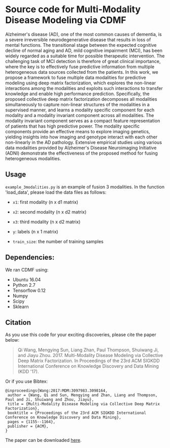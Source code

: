 # Source code for Multi-Modality Disease Modeling via CDMF
Alzheimer's disease (AD), one of the most common causes of dementia, is a severe irreversible neurodegenerative disease that results in loss of mental functions. The transitional stage between the expected cognitive decline of normal aging and AD, mild cognitive impairment (MCI), has been widely regarded as a suitable time for possible therapeutic intervention. The challenging task of MCI detection is therefore of great clinical importance, where the key is to effectively fuse predictive information from multiple heterogeneous data sources collected from the patients. In this work, we propose a framework to fuse multiple data modalities for predictive modeling using deep matrix factorization, which explores the non-linear interactions among the modalities and exploits such interactions to transfer knowledge and enable high performance prediction. Specifically, the proposed collective deep matrix factorization decomposes all modalities simultaneously to capture non-linear structures of the modalities in a supervised manner, and learns a modality specific component for each modality and a modality invariant component across all modalities. The modality invariant component serves as a compact feature representation of patients that has high predictive power. The modality specific components provide an effective means to explore imaging genetics, yielding insights into how imaging and genotype interact with each other non-linearly in the AD pathology. Extensive empirical studies using various data modalities provided by Alzheimer's Disease Neuroimaging Initiative (ADNI) demonstrate the effectiveness of the proposed method for fusing heterogeneous modalities.  

## Usage
`example_3modalities.py` is an example of fusion 3 modalities. In the function 'load_data', please load the data files as follows: 

- `x1`: first modality (n x d1 matrix)

- `x2`: second modality (n x d2 matrix)

- `x3`: third modality (n x d2 matrix)

- `y`: labels (n x 1 matrix)

- `train_size`: the number of training samples 

## Dependencies:
We ran CDMF using:
- Ubuntu 16.04
- Python 2.7
- Tensorflow 0.12
- Numpy
- Scipy
- Sklearn


## Citation

As you use this code for your exciting discoveries, please cite the paper below:

> Qi Wang, Mengying Sun, Liang Zhan, Paul Thompson, Shuiwang Ji, and Jiayu Zhou. 2017. Multi-Modality Disease Modeling via Collective Deep Matrix Factorization. In Proceedings of the 23rd ACM SIGKDD International Conference on Knowledge Discovery and Data Mining (KDD '17). 

Or if you use Bibtex:

```
@inproceedings{Wang:2017:MDM:3097983.3098164,
 author = {Wang, Qi and Sun, Mengying and Zhan, Liang and Thompson, Paul and Ji, Shuiwang and Zhou, Jiayu},
 title = {Multi-Modality Disease Modeling via Collective Deep Matrix Factorization},
 booktitle = {Proceedings of the 23rd ACM SIGKDD International Conference on Knowledge Discovery and Data Mining},
 pages = {1155--1164},
 publisher = {ACM},
}
```

The paper can be downloaded [here](http://www.kdd.org/kdd2017/papers/view/multi-modality-disease-modeling-via-collective-deep-matrix-factorization). 
